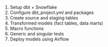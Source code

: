1. Setup dbt + Snowflake
2. Configure dbt_project.yml and packages
3. Create source and staging tables
4. Transformed models (fact tables, data marts)
5. Macro functions
6. Generic and singular tests
7. Deploy models using Airflow
